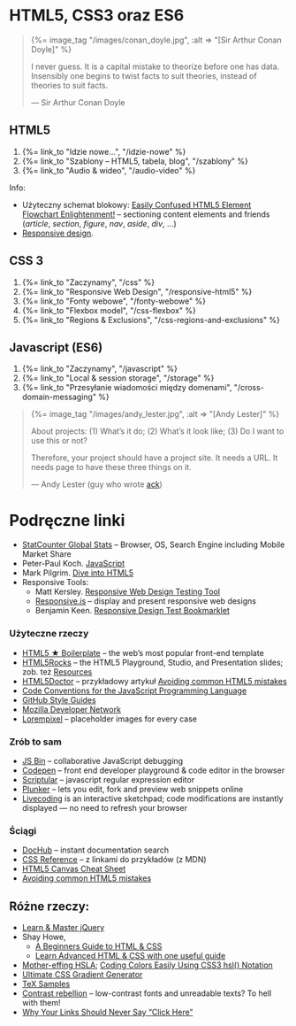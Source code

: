 # HTML5, CSS3 oraz ES6

<blockquote>
 {%= image_tag "/images/conan_doyle.jpg", :alt => "[Sir Arthur Conan Doyle]" %}
 <p>
   I never guess. It is a capital mistake to theorize before one has
   data. Insensibly one begins to twist facts to suit theories, instead
   of theories to suit facts.
 </p>
 <p class="author">— Sir Arthur Conan Doyle</p>
</blockquote>


## HTML5

1. {%= link_to "Idzie nowe…", "/idzie-nowe" %}
1. {%= link_to "Szablony – HTML5, tabela, blog", "/szablony" %}
1. {%= link_to "Audio & wideo", "/audio-video" %}

Info:

* Użyteczny schemat blokowy: [Easily Confused HTML5 Element Flowchart Enlightenment!](http://html5doctor.com/wp-content/uploads/HTML5Doctor-sectioning-flowchart.pdf) –
sectioning content elements and friends (*article*, *section*, *figure*, *nav*, *aside*, *div*, …)
* [Responsive design](http://responsivewebdesign.com/robot).


## CSS 3

1. {%= link_to "Zaczynamy", "/css" %}
1. {%= link_to "Responsive Web Design", "/responsive-html5" %}
1. {%= link_to "Fonty webowe", "/fonty-webowe" %}
1. {%= link_to "Flexbox model", "/css-flexbox" %}
1. {%= link_to "Regions & Exclusions", "/css-regions-and-exclusions" %}


## Javascript (ES6)

1. {%= link_to "Zaczynamy", "/javascript" %}
1. {%= link_to "Local & session storage", "/storage" %}
1. {%= link_to "Przesyłanie wiadomości między domenami", "/cross-domain-messaging" %}


<blockquote>
 {%= image_tag "/images/andy_lester.jpg", :alt => "[Andy Lester]" %}
 <p>About projects:
    (1) What’s it do;
    (2) What’s it look like;
    (3) Do I want to use this or not?
 </p>
 <p>
  Therefore, your project should have a project site. It needs a URL.
  It needs page to have these three things on it.
 </p>
 <p class="author">— Andy Lester (guy who wrote <a href="http://betterthangrep.com/">ack</a>)</p>
</blockquote>

# Podręczne linki

* [StatCounter Global Stats](http://gs.statcounter.com/) –
  Browser, OS, Search Engine including Mobile Market Share
* Peter-Paul Koch. [JavaScript](http://www.quirksmode.org/js/contents.html)
* Mark Pilgrim. [Dive into HTML5](http://diveintohtml5.info/)
* Responsive Tools:
  - Matt Kersley. [Responsive Web Design Testing Tool](http://mattkersley.com/responsive/)
  - [Responsive.is](http://responsive.is/) – display and present responsive web designs
  - Benjamin Keen. [Responsive Design Test Bookmarklet](http://www.benjaminkeen.com/misc/bricss/)


### Użyteczne rzeczy

* [HTML5 ★ Boilerplate](http://html5boilerplate.com/) – the web’s most popular front-end template
* [HTML5Rocks](http://www.html5rocks.com/) – the HTML5 Playground, Studio, and Presentation slides;
  zob. też [Resources](http://www.html5rocks.com/resources.html5)
* [HTML5Doctor](http://html5doctor.com/) – przykładowy artykuł
  [Avoiding common HTML5 mistakes](http://html5doctor.com/avoiding-common-html5-mistakes/)
* [Code Conventions for the JavaScript Programming Language](http://javascript.crockford.com/code.html)
* [GitHub Style Guides](https://github.com/styleguide/)
* [Mozilla Developer Network](https://developer.mozilla.org/en-US/)
* [Lorempixel](http://lorempixel.com/) – placeholder images for every case


### Zrób to sam

* [JS Bin](http://jsbin.com/) – collaborative JavaScript debugging
* [Codepen](http://codepen.io/) – front end developer playground & code editor in the browser
* [Scriptular](http://scriptular.com/) – javascript regular expression editor
* [Plunker](http://plnkr.co/) – lets you edit, fork and preview web snippets online
* [Livecoding](http://livecoding.io/) is an interactive sketchpad;
  code modifications are instantly displayed — no need to refresh your browser


### Ściągi

* [DocHub](http://dochub.io/) – instant documentation search
* [CSS Reference](https://developer.mozilla.org/en/CSS_Reference) – z linkami do przykładów (z MDN)
* [HTML5 Canvas Cheat Sheet](http://simon.html5.org/dump/html5-canvas-cheat-sheet.html)
* [Avoiding common HTML5 mistakes](http://html5doctor.com/avoiding-common-html5-mistakes/)

## Różne rzeczy:

* [Learn & Master jQuery](http://wiht.link/jquery_guide)
* Shay Howe,
  - [A Beginners Guide to HTML & CSS](http://learn.shayhowe.com/html-css/terminology-syntax-intro/)
  - [Learn Advanced HTML & CSS with one useful guide](http://learn.shayhowe.com/advanced-html-css/)
* [Mother-effing HSLA](http://mothereffinghsl.com/);
  [Coding Colors Easily Using CSS3 hsl() Notation](http://www.useragentman.com/blog/2010/08/28/coding-colors-easily-using-css3-hsl-notation/)
* [Ultimate CSS Gradient Generator](http://www.colorzilla.com/gradient-editor/)
* [TeX Samples](http://www.mathjax.org/demos/tex-samples/)
* [Contrast rebellion](http://contrastrebellion.com/) –
  low-contrast fonts and unreadable texts? To hell with them!
* [Why Your Links Should Never Say “Click Here”](http://uxmovement.com/content/why-your-links-should-never-say-click-here/)
